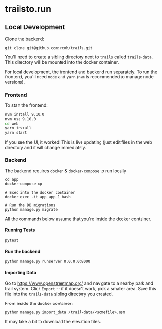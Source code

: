 # trailsto.run

## Local Development
Clone the backend:
```
git clone git@github.com:rcoh/trails.git
```

You'll need to create a sibling directory next to `trails` called `trails-data`. This directory will be mounted into the docker
container.

For local development, the frontend and backend run separately. To run the frontend, you'll need `node` and `yarn` (`nvm` is recommended to manage node versions).

### Frontend
To start the frontend: 
```bash
nvm install 9.10.0
nvm use 9.10.0
cd web
yarn install
yarn start
```

If you see the UI, it worked! This is live updating (just edit files in the web directory and it will change immediately.

### Backend
The backend requires `docker` & `docker-compose` to run locally
```
cd app
docker-compose up

# Exec into the docker container
docker exec -it app_app_1 bash

# Run the DB migrations
python manage.py migrate
```
All the commands below assume that you're inside the docker container.

#### Running Tests
```
pytest
```

#### Run the backend
```
python manage.py runserver 0.0.0.0:8000
```

#### Importing Data
Go to https://www.openstreetmap.org/ and navigate to a nearby park and trail system. Click `Export` -- if it doesn't work, pick a smaller area.
Save this file into the `trails-data` sibling directory you created.

From inside the docker container:
```
python manage.py import_data /trail-data/<somefile>.osm
```
It may take a bit to download the elevation tiles.
